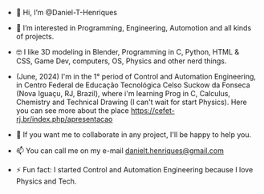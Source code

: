 - 👋 Hi, I’m @Daniel-T-Henriques
- 👀 I’m interested in Programming, Engineering, Automotion and all kinds of projects.
- 🤓 I like 3D modeling in Blender, Programming in C, Python, HTML & CSS, Game Dev, computers, OS, Physics and other nerd things.

- (June, 2024) I'm in the 1° period of Control and Automation Engineering,
in Centro Federal de Educação Tecnológica Celso Suckow da Fonseca (Nova Iguaçu, RJ, Brazil),
where i'm learning Prog in C, Calculus, Chemistry and Technical Drawing (I can't wait for start Physics).
Here you can see more about the place https://cefet-rj.br/index.php/apresentacao

- 🤝 If you want me to collaborate in any project, I'll be happy to help you.
- 📫 You can call me on my e-mail danielt.henriques@gmail.com
- ⚡ Fun fact: I started Control and Automation Engineering because I love Physics and Tech.

<!---
Daniel-T-Henriques/Daniel-T-Henriques is a ✨ special ✨ repository because its `README.md` (this file) appears on your GitHub profile.
You can click the Preview link to take a look at your changes.
--->
